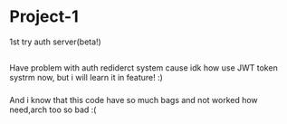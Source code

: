 # Project-1
 1st  try auth server(beta!)
 ##
 Have problem with auth rediderct system cause idk how use JWT token systrm now, but i will learn it in feature! :)
 ###
 And i know that this code have so much bags and not worked how need,arch too so bad :(
